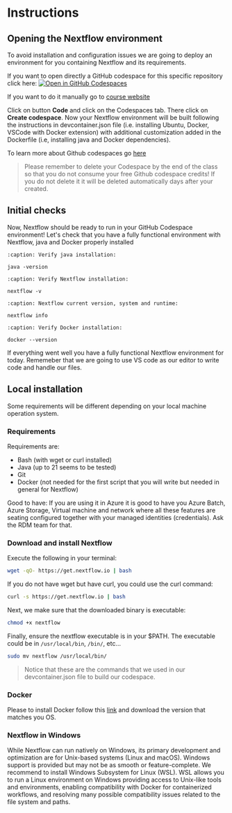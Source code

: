 # Instructions

## Opening the Nextflow environment

To avoid installation and configuration issues we are going to deploy an environment for you containing Nextflow and its requirements.

If you want to open directly a GitHub codespace for this specific repository click here: [![Open in GitHub Codespaces](https://github.com/codespaces/badge.svg)](https://codespaces.new/biosustain/dsp_nextflow_training)

If you want to do it manually go to [course website](https://github.com/biosustain/dsp_nextflow_training)

Click on button **Code** and click on the Codespaces tab. There click on **Create codespace**. Now your Nextflow environment will be built following the instructions in devcontainer.json file (i.e. installing Ubuntu, Docker, VSCode with Docker extension) with additional customization added in the Dockerfile (i.e, installing java and Docker dependencies).

To learn more about Github codespaces go [here](https://github.com/features/codespaces)

>Please remember to delete your Codespace by the end of the class so that you do not consume your free Github codespace credits! If you do not delete it it will be deleted automatically days after your created.

## Initial checks
Now, Nextflow should be ready to run in your GitHub Codespace environment! Let's check that you have a fully functional environment with Nextflow, java and Docker properly installed

```{code-block} bash
:caption: Verify java installation:

java -version
```

```{code-block} bash
:caption: Verify Nextflow installation:

nextflow -v
```

```{code-block} bash
:caption: Nextflow current version, system and runtime:

nextflow info
```

```{code-block} bash
:caption: Verify Docker installation:

docker --version
```

If everything went well you have a fully functional Nextflow environment for today. Rememeber that we are going to use VS code as our editor to write code and handle our files.

## Local installation

Some requirements will be different depending on your local machine operation system.

### Requirements

Requirements are:
- Bash (with wget or curl installed)
- Java (up to 21 seems to be tested)
- Git
- Docker (not needed for the first script that you will write but needed in general for Nextflow)

Good to have:
If you are using it in Azure it is good to have you Azure Batch, Azure Storage, Virtual machine and network where all these features are seating configured together with your managed identities (credentials). Ask the RDM team for that.

### Download and install Nextflow

Execute the following in your terminal:
```bash
wget -qO- https://get.nextflow.io | bash
```

If you do not have wget but have curl, you could use the curl command:
```bash
curl -s https://get.nextflow.io | bash
```

Next, we make sure that the downloaded binary is executable:
```bash
chmod +x nextflow
```

Finally, ensure the nextflow executable is in your $PATH. The executable could be in `/usr/local/bin`, `/bin/`, etc...
```bash
sudo mv nextflow /usr/local/bin/
```

> Notice that these are the commands that we used in our devcontainer.json file to build our codespace.

### Docker

Please to install Docker follow this [link](https://docs.docker.com/get-started/get-docker/) and download the version that matches you OS.

### Nextflow in Windows

While Nextflow can run natively on Windows, its primary development and optimization are for Unix-based systems (Linux and macOS). Windows support is provided but may not be as smooth or feature-complete. We recommend to install Windows Subsystem for Linux (WSL). WSL allows you to run a Linux environment on Windows providing access to Unix-like tools and environments, enabling compatibility with Docker for containerized workflows, and resolving many possible compatibility issues related to the file system and paths.